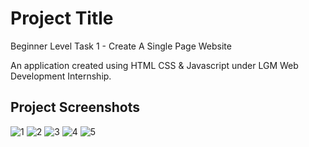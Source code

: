 # Project Title

Beginner Level Task 1 - Create A Single Page Website

An application created using HTML CSS & Javascript under LGM Web Development Internship.

## Project Screenshots

![1](https://user-images.githubusercontent.com/61627365/151662651-e23cd271-2012-44e0-a840-363a3890f64f.png)
![2](https://user-images.githubusercontent.com/61627365/151662652-a4e424d6-7664-4887-8b38-0b1ed272b668.png)
![3](https://user-images.githubusercontent.com/61627365/151662645-f9cde5a8-3387-4835-96b9-a7c40ddc585f.png)
![4](https://user-images.githubusercontent.com/61627365/151662648-6f8f380d-1178-41b9-a858-6ceda8a3dad2.png)
![5](https://user-images.githubusercontent.com/61627365/151662650-2587ae12-4d2e-4c36-9227-04bc55547dc8.png)


